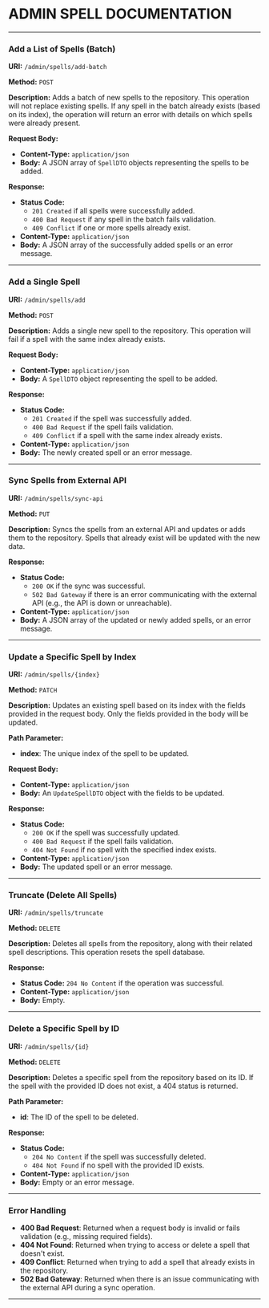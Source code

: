 # ADMIN SPELL DOCUMENTATION

---

### Add a List of Spells (Batch)

**URI:** `/admin/spells/add-batch`

**Method:** `POST`

**Description:** Adds a batch of new spells to the repository. This operation will not replace existing spells. If any spell in the batch already exists (based on its index), the operation will return an error with details on which spells were already present.

**Request Body:**
- **Content-Type:** `application/json`
- **Body:** A JSON array of `SpellDTO` objects representing the spells to be added.

**Response:**
- **Status Code:**
  - `201 Created` if all spells were successfully added.
  - `400 Bad Request` if any spell in the batch fails validation.
  - `409 Conflict` if one or more spells already exist.
- **Content-Type:** `application/json`
- **Body:** A JSON array of the successfully added spells or an error message.

---

### Add a Single Spell

**URI:** `/admin/spells/add`

**Method:** `POST`

**Description:** Adds a single new spell to the repository. This operation will fail if a spell with the same index already exists.

**Request Body:**
- **Content-Type:** `application/json`
- **Body:** A `SpellDTO` object representing the spell to be added.

**Response:**
- **Status Code:**
  - `201 Created` if the spell was successfully added.
  - `400 Bad Request` if the spell fails validation.
  - `409 Conflict` if a spell with the same index already exists.
- **Content-Type:** `application/json`
- **Body:** The newly created spell or an error message.

---

### Sync Spells from External API

**URI:** `/admin/spells/sync-api`

**Method:** `PUT`

**Description:** Syncs the spells from an external API and updates or adds them to the repository. Spells that already exist will be updated with the new data.

**Response:**
- **Status Code:**
  - `200 OK` if the sync was successful.
  - `502 Bad Gateway` if there is an error communicating with the external API (e.g., the API is down or unreachable).
- **Content-Type:** `application/json`
- **Body:** A JSON array of the updated or newly added spells, or an error message.

---

### Update a Specific Spell by Index

**URI:** `/admin/spells/{index}`

**Method:** `PATCH`

**Description:** Updates an existing spell based on its index with the fields provided in the request body. Only the fields provided in the body will be updated.

**Path Parameter:**
- **index**: The unique index of the spell to be updated.

**Request Body:**
- **Content-Type:** `application/json`
- **Body:** An `UpdateSpellDTO` object with the fields to be updated.

**Response:**
- **Status Code:**
  - `200 OK` if the spell was successfully updated.
  - `400 Bad Request` if the spell fails validation.
  - `404 Not Found` if no spell with the specified index exists.
- **Content-Type:** `application/json`
- **Body:** The updated spell or an error message.

---

### Truncate (Delete All Spells)

**URI:** `/admin/spells/truncate`

**Method:** `DELETE`

**Description:** Deletes all spells from the repository, along with their related spell descriptions. This operation resets the spell database.

**Response:**
- **Status Code:** `204 No Content` if the operation was successful.
- **Content-Type:** `application/json`
- **Body:** Empty.

---

### Delete a Specific Spell by ID

**URI:** `/admin/spells/{id}`

**Method:** `DELETE`

**Description:** Deletes a specific spell from the repository based on its ID. If the spell with the provided ID does not exist, a 404 status is returned.

**Path Parameter:**
- **id**: The ID of the spell to be deleted.

**Response:**
- **Status Code:**
  - `204 No Content` if the spell was successfully deleted.
  - `404 Not Found` if no spell with the provided ID exists.
- **Content-Type:** `application/json`
- **Body:** Empty or an error message.

---

### Error Handling

- **400 Bad Request**: Returned when a request body is invalid or fails validation (e.g., missing required fields).
- **404 Not Found**: Returned when trying to access or delete a spell that doesn't exist.
- **409 Conflict**: Returned when trying to add a spell that already exists in the repository.
- **502 Bad Gateway**: Returned when there is an issue communicating with the external API during a sync operation.

---
